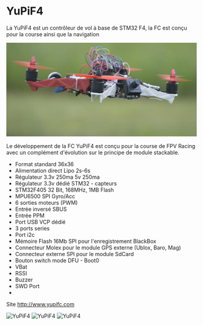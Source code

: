# YuPiF4
La YuPiF4 est un contrôleur de vol à base de STM32 F4, la FC est conçu pour la course ainsi que la navigation

![YuPiF4](images/YuP.jpg)

Le développement de la FC YuPiF4 est conçu pour la course de FPV Racing avec un complément d'évolution sur le principe de module stackable.

- Format standard 36x36
- Alimentation direct Lipo 2s-6s
- Régulateur 3.3v 250ma 5v 250ma
- Régulateur 3.3v dédié STM32 - capteurs
- STM32F405 32 Bit, 168MHz, 1MB Flash
- MPU6500 SPI Gyro/Acc 
- 6 sorties moteurs (PWM)
- Entrée inversé SBUS
- Entrée PPM
- Port USB VCP dédié
- 3 ports series
- Port i2c
- Mémoire Flash 16Mb SPI pour l'enregistrement BlackBox
- Connecteur Molex pour le module GPS externe (Ublox, Baro, Mag)
- Connecteur externe SPI pour le module SdCard
- Bouton switch mode DFU - Boot0
- VBat
- RSSI
- Buzzer
- SWD Port
-
Site http://www.yupifc.com

![YuPiF4](https://www.yupifc.com/imgs/YuPiF4.jpg)
![YuPiF4](https://www.yupifc.com/imgs/FC2.jpg)
![YuPiF4](https://www.yupifc.com/imgs/FC1.jpg)
